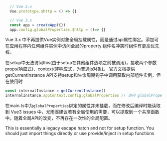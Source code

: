 ```js
  // Vue 2.x
  Vue.prototype.$http = () => {}

  // Vue 3.x
  const app = createApp({})
  app.config.globalProperties.$http = ()=> {}
```
Vue 3.x 中不再提供Vue实例对象全局挂载属性，而是通过api属性绑定。添加可在应用程序内任何组件实例中访问全局的property.组件名冲突时组件有更高优先权。

在setup中无法访问this(由于setup在其他组件选项之前被调用)，接收两个参数props(响应式)、context(非响应式，为普通js对象)。
官方文档提供getCurrentInstance API支持setup和生命周期钩子中调用获取内部组件实例，但在使用时
```js
const internalInstance = getCurrentInstance()
internalInstance.appContext.config.globalProperties // 访问 globalProperties
```
在main.ts中为`globalProperties`绑定的属性并未挂载，而在修改后编译时能读取到
Vue3 issues 中，尤雨溪建议若有全局使用的需要，可以提取到一个共享函数中。随着全局API的改变，不再存在一次性的全局配置。

This is essentially a legacy escape hatch and not for setup function. You should just import things directly or use provide/inject in setup functions